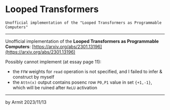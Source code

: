 # Looped Transformers

    Unofficial implementation of the "Looped Transformers as Programmable Computers" 

----

Unofficial implementation of the **Looped Transformers as Programmable Computers**: [https://arxiv.org/abs/2301.13196](https://arxiv.org/abs/2301.13196)


Possibly cannot implement (at essay page 11):

- the `FFW` weights for `read` operation is not specified, and I failed to infer & construct by myself
- the `Attn(x)` output contains posenc row `P0,P1` value in set `{+1,-1}`, which will be ruined after `ReLU` activation

----
by Armit
2023/11/13
